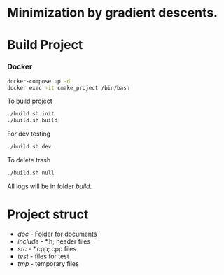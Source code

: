 # Minimization by gradient descents.



# Build Project

### Docker
```sh
docker-compose up -d
docker exec -it cmake_project /bin/bash
```

To build project
```sh
./build.sh init
./build.sh build
```

For dev testing
```sh
./build.sh dev
```

To delete trash
```sh
./build.sh null
```

All logs will be in folder _build_.

# Project struct
* _doc_ - Folder for documents
* _include_ - *.h; header files
* _src_ - *.cpp; cpp files
* _test_ - files for test
* _tmp_ - temporary files
